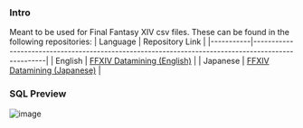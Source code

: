 ### Intro
Meant to be used for Final Fantasy XIV csv files. These can be found in the following repositories:
| Language  | Repository Link                                                                                   |
|-----------|---------------------------------------------------------------------------------------------------|
| English   | [FFXIV Datamining (English)](https://github.com/xivapi/ffxiv-datamining/tree/master/csv)           |
| Japanese  | [FFXIV Datamining (Japanese)](https://github.com/AinaSnow/FFXIV-Datamining/)                     |

### SQL Preview

![image](https://github.com/user-attachments/assets/7ca4c94b-68cd-46ed-bb2a-60c3d44a04af)
